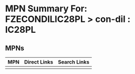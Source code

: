 



# MPN Summary For: FZECONDILIC28PL > con-dil : IC28PL

## MPNs
  

|MPN|Direct Links|Search Links|
| :--- | :--- | :--- |
||||
